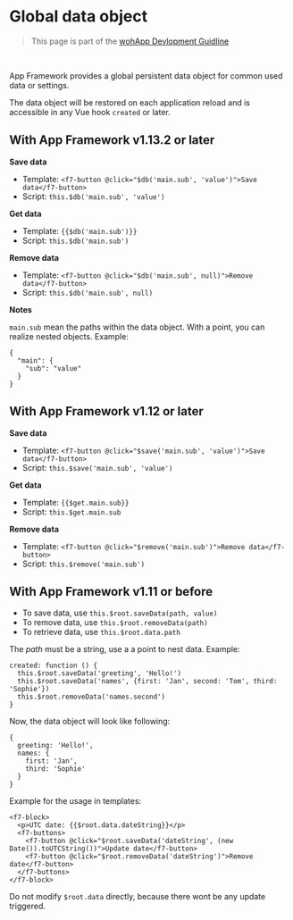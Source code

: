 Global data object
===

> This page is part of the [wohApp Devlopment Guidline](dev.md)

<br />

App Framework provides a global persistent data object for common used data or settings.

The data object will be restored on each application reload and is accessible in any Vue hook `created` or later.

## With App Framework v1.13.2 or later

**Save data**
- Template: `<f7-button @click="$db('main.sub', 'value')">Save data</f7-button>`
- Script: `this.$db('main.sub', 'value')`

**Get data**
- Template: `{{$db('main.sub')}}`
- Script: `this.$db('main.sub')`

**Remove data**
- Template: `<f7-button @click="$db('main.sub', null)">Remove data</f7-button>`
- Script: `this.$db('main.sub', null)`

**Notes**

`main.sub` mean the paths within the data object. With a point, you can realize nested objects. Example:

```
{
  "main": {
    "sub": "value"
  }
}
```

## With App Framework v1.12 or later

**Save data**

- Template: ```<f7-button @click="$save('main.sub', 'value')">Save data</f7-button>```
- Script: ```this.$save('main.sub', 'value')```

**Get data**

- Template: ```{{$get.main.sub}}```
- Script: ```this.$get.main.sub```

**Remove data**

- Template: ```<f7-button @click="$remove('main.sub')">Remove data</f7-button>```
- Script: ```this.$remove('main.sub')```

## With App Framework v1.11 or before

- To save data, use `this.$root.saveData(path, value)`
- To remove data, use `this.$root.removeData(path)`
- To retrieve data, use `this.$root.data.path`

The *path* must be a string, use a a point to nest data. Example:

```
created: function () {
  this.$root.saveData('greeting', 'Hello!')
  this.$root.saveData('names', {first: 'Jan', second: 'Tom', third: 'Sophie'})
  this.$root.removeData('names.second')
}
```

Now, the data object will look like following:

```
{
  greeting: 'Hello!',
  names: {
    first: 'Jan',
    third: 'Sophie'
  }
}
```

Example for the usage in templates:

```
<f7-block>
  <p>UTC date: {{$root.data.dateString}}</p>
  <f7-buttons>
    <f7-button @click="$root.saveData('dateString', (new Date()).toUTCString())">Update date</f7-button>
    <f7-button @click="$root.removeData('dateString')">Remove date</f7-button>
  </f7-buttons>
</f7-block>
```

Do not modify `$root.data` directly, because there wont be any update triggered.
